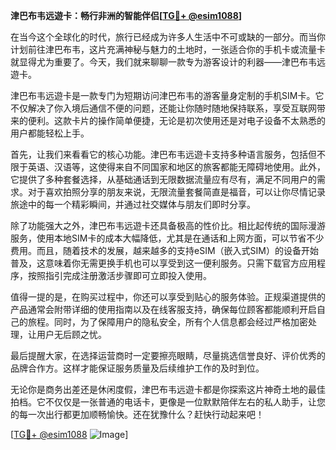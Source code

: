 **津巴布韦远遊卡：畅行非洲的智能伴侣[[TG💪+ @esim1088](https://t.me/s/esim1088)]**

在当今这个全球化的时代，旅行已经成为许多人生活中不可或缺的一部分。而当你计划前往津巴布韦，这片充满神秘与魅力的土地时，一张适合你的手机卡或流量卡就显得尤为重要了。今天，我们就来聊聊一款专为游客设计的利器——津巴布韦远遊卡。

津巴布韦远遊卡是一款专门为短期访问津巴布韦的游客量身定制的手机SIM卡。它不仅解决了你入境后通信不便的问题，还能让你随时随地保持联系，享受互联网带来的便利。这款卡片的操作简单便捷，无论是初次使用还是对电子设备不太熟悉的用户都能轻松上手。

首先，让我们来看看它的核心功能。津巴布韦远遊卡支持多种语言服务，包括但不限于英语、汉语等，这使得来自不同国家和地区的旅客都能无障碍地使用。此外，它提供了多种套餐选择，从基础通话到无限数据流量应有尽有，满足不同用户的需求。对于喜欢拍照分享的朋友来说，无限流量套餐简直是福音，可以让你尽情记录旅途中的每一个精彩瞬间，并通过社交媒体与朋友们即时分享。

除了功能强大之外，津巴布韦远遊卡还具备极高的性价比。相比起传统的国际漫游服务，使用本地SIM卡的成本大幅降低，尤其是在通话和上网方面，可以节省不少费用。而且，随着技术的发展，越来越多的支持eSIM（嵌入式SIM）的设备开始普及，这意味着你无需更换手机也可以享受到这一便利服务。只需下载官方应用程序，按照指引完成注册激活步骤即可立即投入使用。

值得一提的是，在购买过程中，你还可以享受到贴心的服务体验。正规渠道提供的产品通常会附带详细的使用指南以及在线客服支持，确保每位顾客都能顺利开启自己的旅程。同时，为了保障用户的隐私安全，所有个人信息都会经过严格加密处理，让用户无后顾之忧。

最后提醒大家，在选择运营商时一定要擦亮眼睛，尽量挑选信誉良好、评价优秀的品牌合作方。这样才能保证服务质量及后续维护工作的及时到位。

无论你是商务出差还是休闲度假，津巴布韦远遊卡都是你探索这片神奇土地的最佳拍档。它不仅仅是一张普通的电话卡，更像是一位默默陪伴左右的私人助手，让您的每一次出行都更加顺畅愉快。还在犹豫什么？赶快行动起来吧！

[[TG💪+ @esim1088](https://t.me/s/esim1088) ![Image](https://i.postimg.cc/4NQfJmqS/Snipaste-2025-05-13-00-14-12.png)]